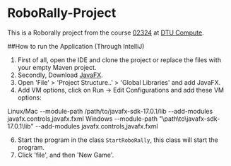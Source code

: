 # RoboRally-Project

This is a Roborally project from the course [02324](https://kurser.dtu.dk/course/02324) at [DTU Compute](https://compute.dtu.dk).

##How to run the Application (Through IntelliJ)
1. First of all, open the IDE and clone the project or replace the files with your empty Maven project.
2. Secondly, Download [JavaFX](https://gluonhq.com/products/javafx/).
3. Open 'File' > 'Project Structure..' > 'Global Libraries' and add JavaFX.
4. Add VM options, click on Run -> Edit Configurations and add these VM options:

Linux/Mac
--module-path /path/to/javafx-sdk-17.0.1/lib --add-modules javafx.controls,javafx.fxml
Windows
--module-path "\path\to\javafx-sdk-17.0.1\lib" --add-modules javafx.controls,javafx.fxml

6. Start the program in the class `StartRoboRally`, this class will start the program.
7. Click 'file', and then 'New Game'.
